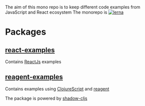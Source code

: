 
The aim of this mono repo is to keep different code examples from JavaScript and React ecosystem
The monorepo is [![lerna](https://img.shields.io/badge/maintained%20with-lerna-cc00ff.svg)](https://lerna.js.org/) 

# Packages
## [react-examples](packages/react-examples)
Contains [ReactJs](https://reactjs.org/) examples
## [reagent-examples](packages/react-examples)
Contains examples using [ClojureScript](https://clojurescript.org/index) and [reagent](https://reagent-project.github.io/)

The package is powered by [shadow-cljs](https://github.com/thheller/shadow-cljs)
